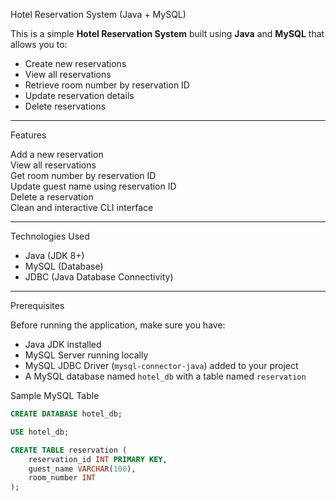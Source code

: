 Hotel Reservation System (Java + MySQL)

This is a simple **Hotel Reservation System** built using **Java** and **MySQL** that allows you to:
- Create new reservations
- View all reservations
- Retrieve room number by reservation ID
- Update reservation details
- Delete reservations

---

Features

 Add a new reservation  
 View all reservations  
 Get room number by reservation ID  
 Update guest name using reservation ID  
 Delete a reservation  
 Clean and interactive CLI interface  

---

Technologies Used

- Java (JDK 8+)
- MySQL (Database)
- JDBC (Java Database Connectivity)

---

Prerequisites

Before running the application, make sure you have:

- Java JDK installed
- MySQL Server running locally
- MySQL JDBC Driver (`mysql-connector-java`) added to your project
- A MySQL database named `hotel_db` with a table named `reservation`

Sample MySQL Table

```sql
CREATE DATABASE hotel_db;

USE hotel_db;

CREATE TABLE reservation (
    reservation_id INT PRIMARY KEY,
    guest_name VARCHAR(100),
    room_number INT
);
